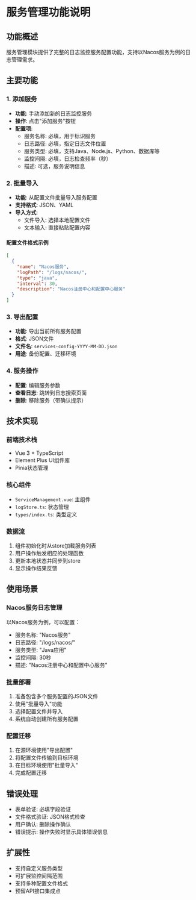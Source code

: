 # 服务管理功能说明

## 功能概述

服务管理模块提供了完整的日志监控服务配置功能，支持以Nacos服务为例的日志管理需求。

## 主要功能

### 1. 添加服务
- **功能**: 手动添加新的日志监控服务
- **操作**: 点击"添加服务"按钮
- **配置项**:
  - 服务名称: 必填，用于标识服务
  - 日志路径: 必填，指定日志文件位置
  - 服务类型: 必填，支持Java、Node.js、Python、数据库等
  - 监控间隔: 必填，日志检查频率（秒）
  - 描述: 可选，服务说明信息

### 2. 批量导入
- **功能**: 从配置文件批量导入服务配置
- **支持格式**: JSON、YAML
- **导入方式**:
  - 文件导入: 选择本地配置文件
  - 文本输入: 直接粘贴配置内容

#### 配置文件格式示例
```json
[
  {
    "name": "Nacos服务",
    "logPath": "/logs/nacos/",
    "type": "java",
    "interval": 30,
    "description": "Nacos注册中心和配置中心服务"
  }
]
```

### 3. 导出配置
- **功能**: 导出当前所有服务配置
- **格式**: JSON文件
- **文件名**: `services-config-YYYY-MM-DD.json`
- **用途**: 备份配置、迁移环境

### 4. 服务操作
- **配置**: 编辑服务参数
- **查看日志**: 跳转到日志搜索页面
- **删除**: 移除服务（带确认提示）

## 技术实现

### 前端技术栈
- Vue 3 + TypeScript
- Element Plus UI组件库
- Pinia状态管理

### 核心组件
- `ServiceManagement.vue`: 主组件
- `logStore.ts`: 状态管理
- `types/index.ts`: 类型定义

### 数据流
1. 组件初始化时从store加载服务列表
2. 用户操作触发相应的处理函数
3. 更新本地状态并同步到store
4. 显示操作结果反馈

## 使用场景

### Nacos服务日志管理
以Nacos服务为例，可以配置：
- 服务名称: "Nacos服务"
- 日志路径: "/logs/nacos/"
- 服务类型: "Java应用"
- 监控间隔: 30秒
- 描述: "Nacos注册中心和配置中心服务"

### 批量部署
1. 准备包含多个服务配置的JSON文件
2. 使用"批量导入"功能
3. 选择配置文件并导入
4. 系统自动创建所有服务配置

### 配置迁移
1. 在源环境使用"导出配置"
2. 将配置文件传输到目标环境
3. 在目标环境使用"批量导入"
4. 完成配置迁移

## 错误处理

- 表单验证: 必填字段验证
- 文件格式验证: JSON格式检查
- 用户确认: 删除操作确认
- 错误提示: 操作失败时显示具体错误信息

## 扩展性

- 支持自定义服务类型
- 可扩展监控间隔范围
- 支持多种配置文件格式
- 预留API接口集成点
